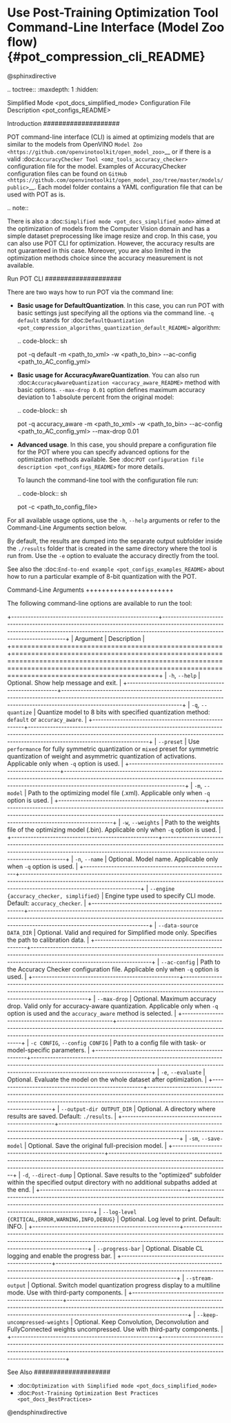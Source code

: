 # Use Post-Training Optimization Tool Command-Line Interface (Model Zoo flow){#pot_compression_cli_README}

@sphinxdirective

.. toctree::
   :maxdepth: 1
   :hidden:

   Simplified Mode <pot_docs_simplified_mode>
   Configuration File Description  <pot_configs_README>



Introduction
####################

POT command-line interface (CLI) is aimed at optimizing models that are similar to the models from OpenVINO `Model Zoo <https://github.com/openvinotoolkit/open_model_zoo>`__ or if there is a valid :doc:`AccuracyChecker Tool <omz_tools_accuracy_checker>` configuration file for the model. Examples of AccuracyChecker configuration files can be found on `GitHub <https://github.com/openvinotoolkit/open_model_zoo/tree/master/models/public>`__. Each model folder contains a YAML configuration file that can be used with POT as is.

.. note::

   There is also a :doc:`Simplified mode <pot_docs_simplified_mode>` aimed at the optimization of models from the Computer Vision domain and has a simple dataset preprocessing like image resize and crop. In this case, you can also use POT CLI for optimization. However, the accuracy results are not guaranteed in this case. Moreover, you are also limited in the optimization methods choice since the accuracy measurement is not available.


Run POT CLI
####################

There are two ways how to run POT via the command line:

- **Basic usage for DefaultQuantization**. In this case, you can run POT with basic settings just specifying all the options via the command line. ``-q default`` stands for :doc:`DefaultQuantization <pot_compression_algorithms_quantization_default_README>` algorithm:

  .. code-block:: sh

     pot -q default -m <path_to_xml> -w <path_to_bin> --ac-config <path_to_AC_config_yml>

- **Basic usage for AccuracyAwareQuantization**. You can also run :doc:`AccuracyAwareQuantization <accuracy_aware_README>` method with basic options. ``--max-drop 0.01`` option defines maximum accuracy deviation to 1 absolute percent from the original model:

  .. code-block:: sh

     pot -q accuracy_aware -m <path_to_xml> -w <path_to_bin> --ac-config <path_to_AC_config_yml> --max-drop 0.01


- **Advanced usage**. In this case, you should prepare a configuration file for the POT where you can specify advanced options for the optimization methods available. See :doc:`POT configuration file description <pot_configs_README>` for more details.

  To launch the command-line tool with the configuration file run:

  .. code-block:: sh

     pot -c <path_to_config_file>


For all available usage options, use the ``-h``, ``--help`` arguments or refer to the Command-Line Arguments section below.

By default, the results are dumped into the separate output subfolder inside the ``./results`` folder that is created 
in the same directory where the tool is run from. Use the ``-e`` option to evaluate the accuracy directly from the tool.

See also the :doc:`End-to-end example <pot_configs_examples_README>` about how to run a particular example of 8-bit
quantization with the POT.

Command-Line Arguments
++++++++++++++++++++++

The following command-line options are available to run the tool:

+-----------------------------------------------------+-------------------------------------------------------------------------------------------------------------------------------------------------------------------------------------------------------+
| Argument                                            | Description                                                                                                                                                                                           |
+=====================================================+=======================================================================================================================================================================================================+
| ``-h``, ``--help``                                  | Optional. Show help message and exit.                                                                                                                                                                 |
+-----------------------------------------------------+-------------------------------------------------------------------------------------------------------------------------------------------------------------------------------------------------------+
| ``-q``, ``--quantize``                              | Quantize model to 8 bits with specified quantization method: ``default`` or ``accuracy_aware``.                                                                                                       |
+-----------------------------------------------------+-------------------------------------------------------------------------------------------------------------------------------------------------------------------------------------------------------+
| ``--preset``                                        | Use ``performance`` for fully symmetric quantization or ``mixed`` preset for symmetric quantization of weight and asymmetric quantization of activations. Applicable only when ``-q`` option is used. |
+-----------------------------------------------------+-------------------------------------------------------------------------------------------------------------------------------------------------------------------------------------------------------+
| ``-m``, ``--model``                                 | Path to the optimizing model file (.xml). Applicable only when ``-q`` option is used.                                                                                                                 |
+-----------------------------------------------------+-------------------------------------------------------------------------------------------------------------------------------------------------------------------------------------------------------+
| ``-w``, ``--weights``                               | Path to the weights file of the optimizing model (.bin). Applicable only when ``-q`` option is used.                                                                                                  |
+-----------------------------------------------------+-------------------------------------------------------------------------------------------------------------------------------------------------------------------------------------------------------+
| ``-n``, ``--name``                                  | Optional. Model name. Applicable only when ``-q`` option is used.                                                                                                                                     |
+-----------------------------------------------------+-------------------------------------------------------------------------------------------------------------------------------------------------------------------------------------------------------+
| ``--engine {accuracy_checker, simplified}``         | Engine type used to specify CLI mode. Default: ``accuracy_checker``.                                                                                                                                  |
+-----------------------------------------------------+-------------------------------------------------------------------------------------------------------------------------------------------------------------------------------------------------------+
| ``--data-source DATA_DIR``                          | Optional. Valid and required for Simplified mode only. Specifies the path to calibration data.                                                                                                        |
+-----------------------------------------------------+-------------------------------------------------------------------------------------------------------------------------------------------------------------------------------------------------------+
| ``--ac-config``                                     | Path to the Accuracy Checker configuration file. Applicable only when ``-q`` option is used.                                                                                                          |
+-----------------------------------------------------+-------------------------------------------------------------------------------------------------------------------------------------------------------------------------------------------------------+
| ``--max-drop``                                      | Optional. Maximum accuracy drop. Valid only for accuracy-aware quantization. Applicable only when ``-q`` option is used and the ``accuracy_aware`` method is selected.                                |
+-----------------------------------------------------+-------------------------------------------------------------------------------------------------------------------------------------------------------------------------------------------------------+
| ``-c CONFIG``, ``--config CONFIG``                  | Path to a config file with task- or model-specific parameters.                                                                                                                                        |
+-----------------------------------------------------+-------------------------------------------------------------------------------------------------------------------------------------------------------------------------------------------------------+
| ``-e``, ``--evaluate``                              | Optional. Evaluate the model on the whole dataset after optimization.                                                                                                                                 |
+-----------------------------------------------------+-------------------------------------------------------------------------------------------------------------------------------------------------------------------------------------------------------+
| ``--output-dir OUTPUT_DIR``                         | Optional. A directory where results are saved. Default: ``./results``.                                                                                                                                |
+-----------------------------------------------------+-------------------------------------------------------------------------------------------------------------------------------------------------------------------------------------------------------+
| ``-sm``, ``--save-model``                           | Optional. Save the original full-precision model.                                                                                                                                                     |
+-----------------------------------------------------+-------------------------------------------------------------------------------------------------------------------------------------------------------------------------------------------------------+
| ``-d``, ``--direct-dump``                           | Optional. Save results to the "optimized" subfolder within the specified output directory with no additional subpaths added at the end.                                                               |
+-----------------------------------------------------+-------------------------------------------------------------------------------------------------------------------------------------------------------------------------------------------------------+
| ``--log-level {CRITICAL,ERROR,WARNING,INFO,DEBUG}`` | Optional. Log level to print. Default: INFO.                                                                                                                                                          |
+-----------------------------------------------------+-------------------------------------------------------------------------------------------------------------------------------------------------------------------------------------------------------+
| ``--progress-bar``                                  | Optional. Disable CL logging and enable the progress bar.                                                                                                                                             |
+-----------------------------------------------------+-------------------------------------------------------------------------------------------------------------------------------------------------------------------------------------------------------+
| ``--stream-output``                                 | Optional. Switch model quantization progress display to a multiline mode. Use with third-party components.                                                                                            |
+-----------------------------------------------------+-------------------------------------------------------------------------------------------------------------------------------------------------------------------------------------------------------+
| ``--keep-uncompressed-weights``                     | Optional. Keep Convolution, Deconvolution and FullyConnected weights uncompressed. Use with third-party components.                                                                                   |
+-----------------------------------------------------+-------------------------------------------------------------------------------------------------------------------------------------------------------------------------------------------------------+


See Also
####################

* :doc:`Optimization with Simplified mode <pot_docs_simplified_mode>`
* :doc:`Post-Training Optimization Best Practices <pot_docs_BestPractices>`

@endsphinxdirective

